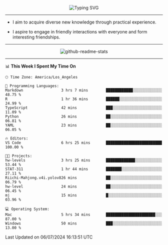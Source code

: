 <p align="center">
  <img src="https://readme-typing-svg.demolab.com?font=Fira+Code&weight=500&size=32&duration=2500&pause=1600&center=true&vCenter=true&random=false&width=1024&height=64&lines=Hi+there+%F0%9F%91%8B;I'm+delighted+you+could+make+it+here+%F0%9F%8E%89;I'm+Harry%2C+a+college+student+still+finding+my+way" alt="Typing SVG" />
</p>


---


- I aim to acquire diverse new knowledge through practical experience.

- I aspire to engage in friendly interactions with everyone and form interesting friendships.


---


<p align="center">
  <img src="https://github-readme-stats.vercel.app/api?username=Harry-Jing&show_icons=true" alt="github-readme-stats"/>
</p>


---

<!--START_SECTION:waka-->
📊 **This Week I Spent My Time On** 

```text
🕑︎ Time Zone: America/Los_Angeles

💬 Programming Languages: 
Markdown                 3 hrs 7 mins        ████████████░░░░░░░░░░░░░   48.75 % 
R                        1 hr 36 mins        ██████░░░░░░░░░░░░░░░░░░░   24.99 % 
TypeScript               42 mins             ███░░░░░░░░░░░░░░░░░░░░░░   11.09 % 
Python                   26 mins             ██░░░░░░░░░░░░░░░░░░░░░░░   06.81 % 
YAML                     23 mins             ██░░░░░░░░░░░░░░░░░░░░░░░   06.05 % 

🔥 Editors: 
VS Code                  6 hrs 25 mins       █████████████████████████   100.00 % 

🐱‍💻 Projects: 
hw-levels                3 hrs 25 mins       █████████████░░░░░░░░░░░░   53.44 % 
STAT-311                 1 hr 44 mins        ███████░░░░░░░░░░░░░░░░░░   27.11 % 
Riichi-Mahjong.v4i.yolov826 mins             ██░░░░░░░░░░░░░░░░░░░░░░░   06.79 % 
hw-level                 24 mins             ██░░░░░░░░░░░░░░░░░░░░░░░   06.45 % 
mj                       15 mins             █░░░░░░░░░░░░░░░░░░░░░░░░   03.96 % 

💻 Operating System: 
Mac                      5 hrs 34 mins       ██████████████████████░░░   87.00 % 
Windows                  50 mins             ███░░░░░░░░░░░░░░░░░░░░░░   13.00 % 
```


 Last Updated on 06/07/2024 16:13:51 UTC
<!--END_SECTION:waka-->
